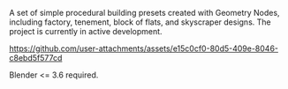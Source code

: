 A set of simple procedural building presets created with Geometry Nodes, 
including factory, tenement, block of flats, and skyscraper designs. 
The project is currently in active development.

https://github.com/user-attachments/assets/e15c0cf0-80d5-409e-8046-c8ebd5f577cd

Blender <= 3.6 required.
